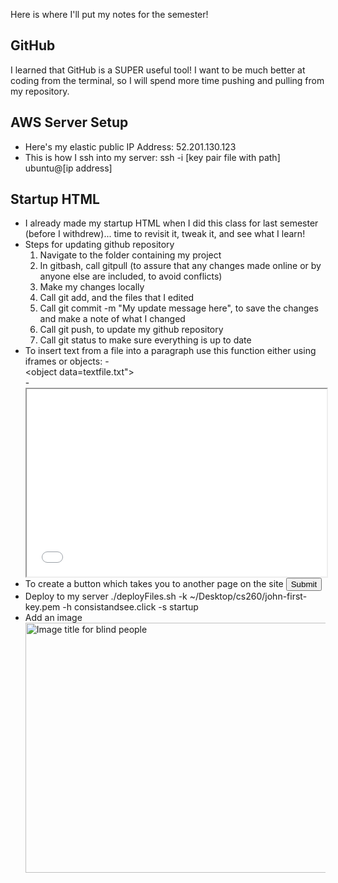 Here is where I'll put my notes for the semester!
## GitHub
I learned that GitHub is a SUPER useful tool! I want to be much better at coding from the terminal, so I will spend more time pushing and pulling from my repository.
## AWS Server Setup
- Here's my elastic public IP Address: 52.201.130.123 
- This is how I ssh into my server:  ssh -i [key pair file with path] ubuntu@[ip address]
## Startup HTML
- I already made my startup HTML when I did this class for last semester (before I withdrew)... time to revisit it, tweak it, and see what I learn!
- Steps for updating github repository
    1. Navigate to the folder containing my project
    2. In gitbash, call gitpull (to assure that any changes made online or by anyone else are included, to avoid conflicts)
    3. Make my changes locally
    4. Call git add, and the files that I edited
    5. Call git commit -m "My update message here", to save the changes and make a note of what I changed
    6. Call git push, to update my github repository
    7. Call git status to make sure everything is up to date
- To insert text from a file into a paragraph use this function either using iframes or objects:
    -<div><object data=textfile.txt"></object></div>
    -<iframe src="path/to/yourfile.txt" width="100%" height="300"></iframe>
- To create a button which takes you to another page on the site
    <input type='button' onclick="location.href='otherPage.html';" value="Submit"/>
- Deploy to my server
    ./deployFiles.sh -k ~/Desktop/cs260/john-first-key.pem -h consistandsee.click -s startup
- Add an image
    <img src="image.jpg" alt="Image title for blind people" width="500" height="400">
